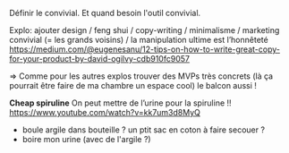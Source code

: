Définir le convivial. Et quand besoin l'outil convivial.

Explo:
ajouter design / feng shui / copy-writing / minimalisme / marketing convivial (= les grands voisins) / la manipulation ultime est l’honnêteté
https://medium.com/@eugenesanu/12-tips-on-how-to-write-great-copy-for-your-product-by-david-ogilvy-cdb910fc9057

=> Comme pour les autres explos trouver des MVPs très concrets (là ça pourrait être faire de ma chambre un espace cool)
le balcon aussi !

**Cheap spiruline**
On peut mettre de l’urine pour la spiruline !! https://www.youtube.com/watch?v=kk7um3d8MyQ

* boule argile dans bouteille ? un ptit sac en coton à faire secouer ?
* boire mon urine \(avec de l'argile ?\)


